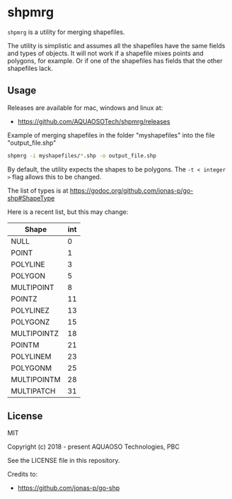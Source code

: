 # shpmrg

`shpmrg` is a utility for merging shapefiles.

The utility is simplistic and assumes all the shapefiles have the same fields and types of objects. It will not work if a shapefile mixes points and polygons, for example. Or if one of the shapefiles has fields that the other shapefiles lack.

## Usage

Releases are available for mac, windows and linux at:

- https://github.com/AQUAOSOTech/shpmrg/releases

Example of merging shapefiles in the folder "myshapefiles" into the file "output_file.shp"

```bash
shpmrg -i myshapefiles/*.shp -o output_file.shp
```

By default, the utility expects the shapes to be polygons.
The `-t < integer >` flag allows this to be changed.

The list of types is at https://godoc.org/github.com/jonas-p/go-shp#ShapeType

Here is a recent list, but this may change:

| Shape       | int|
|-------------|---|
| NULL        | 0 |
| POINT       | 1 |
| POLYLINE    | 3 |
| POLYGON     | 5 |
| MULTIPOINT  | 8 |
| POINTZ      | 11 |
| POLYLINEZ   | 13 |
| POLYGONZ    | 15 |
| MULTIPOINTZ | 18 |
| POINTM      | 21 |
| POLYLINEM   | 23 |
| POLYGONM    | 25 |
| MULTIPOINTM | 28 |
| MULTIPATCH  | 31 |


## License

MIT

Copyright (c) 2018 - present AQUAOSO Technologies, PBC

See the LICENSE file in this repository.

Credits to:

- https://github.com/jonas-p/go-shp
